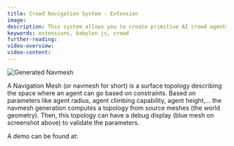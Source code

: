 ```yaml
---
title: Crowd Navigation System - Extension
image: 
description: This system allows you to create primitive AI crowd agents that follow a path along a specific mesh.
keywords: extensions, babylon.js, crowd
further-reading:
video-overview:
video-content:
---
```


![Generated Navmesh ](/img/toolsAndResources/navigation/NavMeshGeneration.png)

A Navigation Mesh (or navmesh for short) is a surface topology describing the space where an agent can go based on constraints.
Based on parameters like agent radius, agent climbing capability, agent height,... the navmesh generation computes a topology from source meshes (the world geometry).
Then, this topology can have a debug display (blue mesh on screenshot above) to validate the parameters. 

A demo can be found at: <Playground id="#HFY257#4" title="Crowd Navigation Demo" description="Simple example showcasing the crowd agent and nav mesh systems."/>
